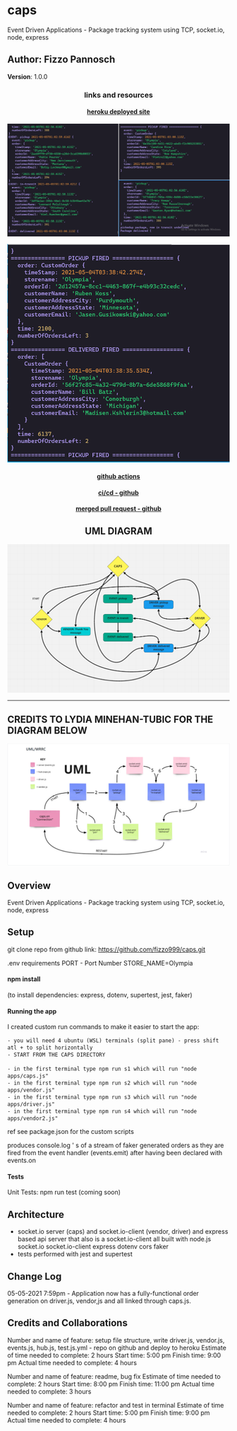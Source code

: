# caps

Event Driven Applications - Package tracking system using TCP, socket.io, node, express

## Author: Fizzo Pannosch

**Version**: 1.0.0

<!-- (increment the patch/fix version number if you make more commits past your first submission) -->

### <center> links and resources </center>

#### <center> [heroku deployed site](https://fizzo-caps.herokuapp.com/) </center>

![console.log printout of app running](./assets/1929console-logs.PNG)

![console.log printout of app running](./assets/1870console-log.PNG)

<!-- ![console.log printout of app running](./assets/1871console-log.PNG) -->

#### <center> [github actions](https://github.com/fizzo999/caps/actions) </center>

#### <center> [ci/cd - github](https://github.com/fizzo999/caps/actions/runs/809042138) </center>

#### <center> [merged pull request - github](https://github.com/fizzo999/caps/pull/2) </center>

## <center> UML DIAGRAM </center>

<!-- ![web request response cycle diagram 001](./src/assets/1693signup-UMI.PNG) -->
<!-- ![web request response cycle diagram 002](./src/assets/1692signin-UMI.PNG) -->

![cap - project UML](./assets/1930UMI.PNG)

<hr>

## CREDITS TO LYDIA MINEHAN-TUBIC FOR THE DIAGRAM BELOW

![cap - project UML version2](./assets/1946-UML-Lydia-Minehan-Tubic.PNG)

## Overview

Event Driven Applications - Package tracking system using TCP, socket.io, node, express

## Setup

git clone repo from github link:
https://github.com/fizzo999/caps.git

.env requirements
PORT - Port Number
STORE_NAME=Olympia

#### npm install

(to install dependencies: express, dotenv, supertest, jest, faker)

#### Running the app

I created custom run commands to make it easier to start the app:

```
- you will need 4 ubuntu (WSL) terminals (split pane) - press shift atl + to split horizontally
- START FROM THE CAPS DIRECTORY

- in the first terminal type npm run s1 which will run "node apps/caps.js"
- in the first terminal type npm run s2 which will run "node apps/vendor.js"
- in the first terminal type npm run s3 which will run "node apps/driver.js"
- in the first terminal type npm run s4 which will run "node apps/vendor2.js"
```

ref see package.json for the custom scripts

produces console.log ' s of a stream of faker generated orders as they are fired from the event handler (events.emit) after having been declared with events.on

#### Tests

Unit Tests: npm run test (coming soon)

## Architecture

- socket.io server (caps) and socket.io-client (vendor, driver) and express based api server that also is a socket.io-client all built with node.js socket.io socket.io-client express dotenv cors faker
- tests performed with jest and supertest

## Change Log

05-05-2021 7:59pm - Application now has a fully-functional order generation on driver.js, vendor,js and all linked through caps.js.

## Credits and Collaborations

Number and name of feature: setup file structure, write driver.js, vendor.js, events.js, hub.js, test.js.yml - repo on github and deploy to heroku
Estimate of time needed to complete: 2 hours
Start time: 5:00 pm
Finish time: 9:00 pm
Actual time needed to complete: 4 hours

Number and name of feature: readme, bug fix
Estimate of time needed to complete: 2 hours
Start time: 8:00 pm
Finish time: 11:00 pm
Actual time needed to complete: 3 hours

Number and name of feature: refactor and test in terminal
Estimate of time needed to complete: 2 hours
Start time: 5:00 pm
Finish time: 9:00 pm
Actual time needed to complete: 4 hours
